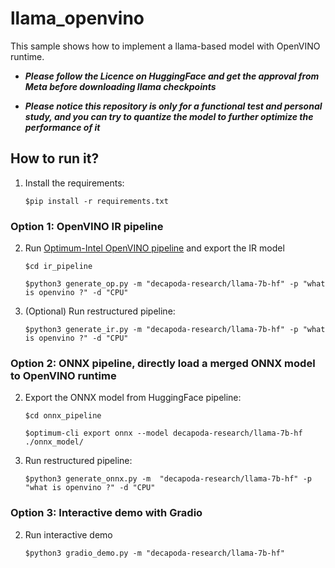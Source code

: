 # llama_openvino
This sample shows how to implement a llama-based model with OpenVINO runtime.

- ***Please follow the Licence on HuggingFace and get the approval from Meta before downloading llama checkpoints***

- ***Please notice this repository is only for a functional test and personal study, and you can try to quantize the model to further optimize the performance of it***

## How to run it?
1. Install the requirements:

    ```$pip install -r requirements.txt```


### Option 1: OpenVINO IR pipeline
2. Run [Optimum-Intel OpenVINO pipeline](https://huggingface.co/docs/optimum/intel/inference) and export the IR model

    ```$cd ir_pipeline```

    ```$python3 generate_op.py -m "decapoda-research/llama-7b-hf" -p "what is openvino ?" -d "CPU"``` 

3. (Optional) Run restructured pipeline:

    ```$python3 generate_ir.py -m "decapoda-research/llama-7b-hf" -p "what is openvino ?" -d "CPU"```

### Option 2: ONNX pipeline, directly load a merged ONNX model to OpenVINO runtime

2. Export the ONNX model from HuggingFace pipeline:

    ```$cd onnx_pipeline```

    ```$optimum-cli export onnx --model decapoda-research/llama-7b-hf ./onnx_model/```

3. Run restructured pipeline:

    ```$python3 generate_onnx.py -m  "decapoda-research/llama-7b-hf" -p "what is openvino ?" -d "CPU"```


### Option 3: Interactive demo with Gradio

2. Run interactive demo

    ```$python3 gradio_demo.py -m "decapoda-research/llama-7b-hf" ```
